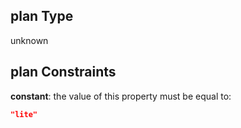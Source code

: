 ## plan Type

unknown

## plan Constraints

**constant**: the value of this property must be equal to:

```json
"lite"
```
